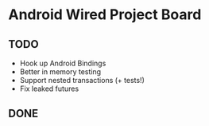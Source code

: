 # Android Wired Project Board

## TODO

- Hook up Android Bindings
- Better in memory testing
- Support nested transactions (+ tests!)
- Fix leaked futures

## DONE

